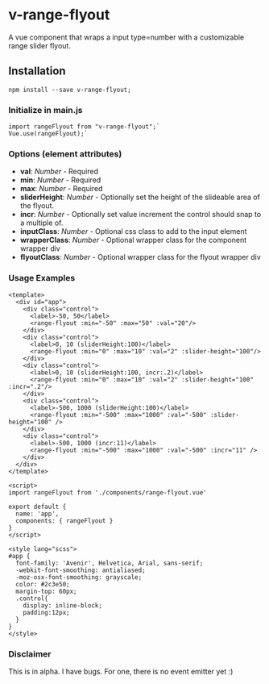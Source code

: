# v-range-flyout
A vue component that wraps a input type=number with a customizable range slider flyout.


## Installation
`npm install --save v-range-flyout;`

### Initialize in main.js
    import rangeFlyout from "v-range-flyout";`
    Vue.use(rangeFlyout);`
    
### Options (element attributes)
- **val**: _Number_ - Required
- **min**: _Number_ - Required
- **max**: _Number_ - Required
- **sliderHeight**: _Number_ - Optionally set the height of the slideable area of the flyout.
- **incr**: _Number_ - Optionally set value increment the control should snap to a multiple of.
- **inputClass**: _Number_ - Optional css class to add to the input element
- **wrapperClass**: _Number_ - Optional wrapper class for the component wrapper div
- **flyoutClass**: _Number_ - Optional wrapper class for the flyout wrapper div


### Usage Examples
    
    <template>
      <div id="app">
        <div class="control">
          <label>-50, 50</label>
          <range-flyout :min="-50" :max="50" :val="20"/>
        </div>
        <div class="control">
          <label>0, 10 (sliderHeight:100)</label>
          <range-flyout :min="0" :max="10" :val="2" :slider-height="100"/>
        </div>
        <div class="control">
          <label>0, 10 (sliderHeight:100, incr:.2)</label>
          <range-flyout :min="0" :max="10" :val="2" :slider-height="100" :incr=".2"/>
        </div>
        <div class="control">
          <label>-500, 1000 (sliderHeight:100)</label>
          <range-flyout :min="-500" :max="1000" :val="-500" :slider-height="100" />
        </div>
        <div class="control">
          <label>-500, 1000 (incr:11)</label>
          <range-flyout :min="-500" :max="1000" :val="-500" :incr="11" />
        </div>
      </div>
    </template>
    
    <script>
    import rangeFlyout from './components/range-flyout.vue'
    
    export default {
      name: 'app',
      components: { rangeFlyout }
    }
    </script>
    
    <style lang="scss">
    #app {
      font-family: 'Avenir', Helvetica, Arial, sans-serif;
      -webkit-font-smoothing: antialiased;
      -moz-osx-font-smoothing: grayscale;
      color: #2c3e50;
      margin-top: 60px;
      .control{
        display: inline-block;
        padding:12px;
      }
    }
    </style>

### Disclaimer
This is in alpha. I have bugs. For one, there is no event emitter yet :)